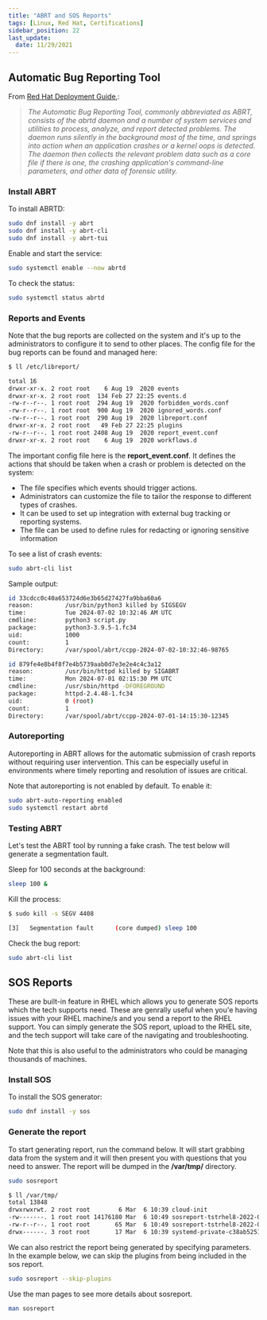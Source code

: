 ```yaml
---
title: "ABRT and SOS Reports"
tags: [Linux, Red Hat, Certifications]
sidebar_position: 22
last_update:
  date: 11/29/2021
---
```


## Automatic Bug Reporting Tool

From [Red Hat Deployment Guide,](https://access.redhat.com/documentation/en-us/red_hat_enterprise_linux/6/html/deployment_guide/ch-abrt):

> *The Automatic Bug Reporting Tool, commonly abbreviated as ABRT, consists of the abrtd daemon and a number of system services and utilities to process, analyze, and report detected problems. The daemon runs silently in the background most of the time, and springs into action when an application crashes or a kernel oops is detected. The daemon then collects the relevant problem data such as a core file if there is one, the crashing application's command-line parameters, and other data of forensic utility.*

### Install ABRT 

To install ABRTD:

```bash
sudo dnf install -y abrt
sudo dnf install -y abrt-cli
sudo dnf install -y abrt-tui
```

Enable and start the service:

```bash
sudo systemctl enable --now abrtd
```

To check the status: 

```bash
sudo systemctl status abrtd
```


### Reports and Events

Note that the bug reports are collected on the system and it's up to the administrators to configure it to send to other places. The config file for the bug reports can be found and managed here:

```bash
$ ll /etc/libreport/

total 16
drwxr-xr-x. 2 root root    6 Aug 19  2020 events
drwxr-xr-x. 2 root root  134 Feb 27 22:25 events.d
-rw-r--r--. 1 root root  294 Aug 19  2020 forbidden_words.conf
-rw-r--r--. 1 root root  900 Aug 19  2020 ignored_words.conf
-rw-r--r--. 1 root root  290 Aug 19  2020 libreport.conf
drwxr-xr-x. 2 root root   49 Feb 27 22:25 plugins
-rw-r--r--. 1 root root 2408 Aug 19  2020 report_event.conf
drwxr-xr-x. 2 root root    6 Aug 19  2020 workflows.d
```

The important config file here is the **report_event.conf**. It defines the actions that should be taken when a crash or problem is detected on the system:

- The file specifies which events should trigger actions. 
- Administrators can customize the file to tailor the response to different types of crashes. 
- It can be used to set up integration with external bug tracking or reporting systems.
- The file can be used to define rules for redacting or ignoring sensitive information

To see a list of crash events:

```bash
sudo abrt-cli list
```

Sample output: 

```bash
id 33cdcc0c40a653724d6e3b65d27427fa9bba60a6
reason:         /usr/bin/python3 killed by SIGSEGV
time:           Tue 2024-07-02 10:32:46 AM UTC
cmdline:        python3 script.py
package:        python3-3.9.5-1.fc34
uid:            1000
count:          1
Directory:      /var/spool/abrt/ccpp-2024-07-02-10:32:46-98765

id 879fe4e8b4f8f7e4b5739aab0d7e3e2e4c4c3a12
reason:         /usr/bin/httpd killed by SIGABRT
time:           Mon 2024-07-01 02:15:30 PM UTC
cmdline:        /usr/sbin/httpd -DFOREGROUND
package:        httpd-2.4.48-1.fc34
uid:            0 (root)
count:          1
Directory:      /var/spool/abrt/ccpp-2024-07-01-14:15:30-12345 
```

### Autoreporting 

Autoreporting in ABRT allows for the automatic submission of crash reports without requiring user intervention. This can be especially useful in environments where timely reporting and resolution of issues are critical.

Note that autoreporting is not enabled by default. To enable it: 

```bash
sudo abrt-auto-reporting enabled
sudo systemctl restart abrtd
```

### Testing ABRT

Let's test the ABRT tool by running a fake crash. The test below will generate a segmentation fault.

Sleep for 100 seconds at the background:

```bash
sleep 100 &
```

Kill the process:

```bash 
$ sudo kill -s SEGV 4408

[3]   Segmentation fault      (core dumped) sleep 100
```

Check the bug report:

```bash
sudo abrt-cli list
```


## SOS Reports

These are built-in feature in RHEL which allows you to generate SOS reports which the tech supports need. These are genrally useful when you'e having issues with your RHEL machine/s and you send a report to the RHEL support. You can simply generate the SOS report, upload to the RHEL site, and the tech support will take care of the navigating and troubleshooting.

Note that this is also useful to the administrators who could be managing thousands of machines.

### Install SOS 

To install the SOS generator:

```bash
sudo dnf install -y sos
```

### Generate the report 

To start generating report, run the command below. It will start grabbing data from the system and it will then present you with questions that you need to answer. The report will be dumped in the **/var/tmp/** directory.

```bash
sudo sosreport
```
```bash
$ ll /var/tmp/
total 13848
drwxrwxrwt. 2 root root        6 Mar  6 10:39 cloud-init
-rw-------. 1 root root 14176180 Mar  6 10:49 sosreport-tstrhel8-2022-03-06-offtnfu.tar.xz
-rw-r--r--. 1 root root       65 Mar  6 10:49 sosreport-tstrhel8-2022-03-06-offtnfu.tar.xz.sha256
drwx------. 3 root root       17 Mar  6 10:39 systemd-private-c38ab52516ea4487a4adfeee0b53261f-chronyd.service-bpXRsg
```

We can also restrict the report being generated by specifying parameters. In the example below, we can skip the plugins from being included in the sos report.

```bash
sudo sosreport --skip-plugins
```

Use the man pages to see more details about sosreport.

```bash
man sosreport
```

